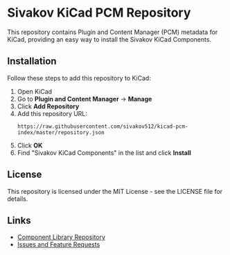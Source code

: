 # Sivakov KiCad PCM Repository

This repository contains Plugin and Content Manager (PCM) metadata for KiCad, providing an easy way to install the Sivakov KiCad Components.

## Installation

Follow these steps to add this repository to KiCad:

1. Open KiCad
2. Go to **Plugin and Content Manager** → **Manage**
3. Click **Add Repository**
4. Add this repository URL:
   ```
   https://raw.githubusercontent.com/sivakov512/kicad-pcm-index/master/repository.json
   ```
5. Click **OK**
6. Find "Sivakov KiCad Components" in the list and click **Install**

## License

This repository is licensed under the MIT License - see the LICENSE file for details.

## Links

- [Component Library Repository](https://github.com/sivakov512/kicad-components)
- [Issues and Feature Requests](https://github.com/sivakov512/kicad-pcm-index/issues)
